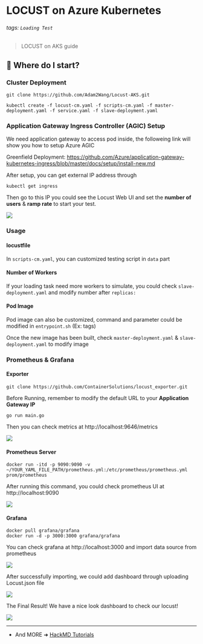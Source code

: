 

# LOCUST on Azure Kubernetes

###### tags: `Loading Test`

> LOCUST on AKS guide


## :memo: Where do I start?

### Cluster Deployment

```
git clone https://github.com/Adam2Wang/Locust-AKS.git

kubectl create -f locust-cm.yaml -f scripts-cm.yaml -f master-deployment.yaml -f service.yaml -f slave-deployment.yaml
```

### Application Gateway Ingress Controller (AGIC) Setup

We need application gateway to access pod inside, the followeing link will show you how to setup Azure AGIC

Greenfield Deployment: https://github.com/Azure/application-gateway-kubernetes-ingress/blob/master/docs/setup/install-new.md

After setup, you can get external IP address through
```
kubectl get ingress
```
Then go to this IP you could see the Locust Web UI and set the **number of users** & **ramp rate** to start your test. 

![](https://i.imgur.com/2Hwp2O3.png)


### Usage

#### locustfile

In `scripts-cm.yaml`, you can customized testing script in `data` part

#### Number of Workers

If your loading task need more workers to simulate, you could check `slave-deployment.yaml` and modify number after `replicas: `

#### Pod Image

Pod image can also be customized, command and parameter could be modified in `entrypoint.sh` (Ex: tags)

Once the new image has been built, check `master-deployment.yaml` & `slave-deployment.yaml` to modify image

### Prometheus & Grafana

#### Exporter

```
git clone https://github.com/ContainerSolutions/locust_exporter.git
```
Before Running, remember to modify the default URL to your **Application Gateway IP**

```
go run main.go
```
Then you can check metrics at http://localhost:9646/metrics

![](https://i.imgur.com/RiQW1sP.png)


#### Prometheus Server
```
docker run -itd -p 9090:9090 -v ~/YOUR_YAML_FILE_PATH/prometheus.yml:/etc/prometheus/prometheus.yml prom/prometheus
```
After running this command, you could check prometheus UI at http://localhost:9090

![](https://i.imgur.com/QZbEXeC.png)

#### Grafana

```
docker pull grafana/grafana
docker run -d -p 3000:3000 grafana/grafana
```
You can check grafana at http://localhost:3000 and import data source from prometheus

![](https://i.imgur.com/L5zXQmH.png)

After successfully importing, we could add dashboard through uploading Locust.json file

![](https://i.imgur.com/E1MPnDD.png)

The Final Result! We have a nice look dashboard to check our locust!

![](https://i.imgur.com/XatlQL3.png)



---
- And MORE ➜ [HackMD Tutorials](https://hackmd.io/c/tutorials)
